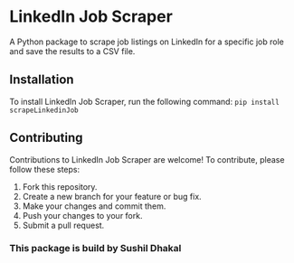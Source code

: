 
# LinkedIn Job Scraper

A Python package to scrape job listings on LinkedIn for a specific job role and save the results to a CSV file.

## Installation 

To install LinkedIn Job Scraper, run the following command:
```pip install scrapeLinkedinJob```

## Contributing
Contributions to LinkedIn Job Scraper are welcome! To contribute, please follow these steps:

1. Fork this repository.
2. Create a new branch for your feature or bug fix.
3. Make your changes and commit them.
4. Push your changes to your fork.
5. Submit a pull request.

### This package is build by Sushil Dhakal